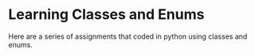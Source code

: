# Learning Classes and Enums
Here are a series of assignments that coded in python using classes and enums.
